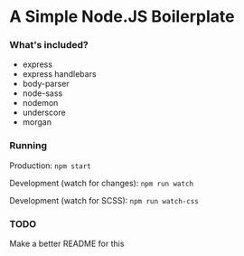 # A Simple Node.JS Boilerplate

### What's included?

- express
- express handlebars
- body-parser
- node-sass
- nodemon
- underscore
- morgan

### Running

Production: `npm start`


Development (watch for changes): `npm run watch`

Development (watch for SCSS): `npm run watch-css`

### TODO

Make a better README for this
